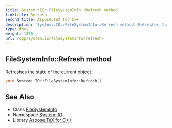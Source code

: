 ```yaml
---
title: System::IO::FileSystemInfo::Refresh method
linktitle: Refresh
second_title: Aspose.TeX for C++
description: 'System::IO::FileSystemInfo::Refresh method. Refreshes the state of the current object in C++.'
type: docs
weight: 1400
url: /cpp/system.io/filesysteminfo/refresh/
---
```

## FileSystemInfo::Refresh method


Refreshes the state of the current object.

```cpp
void System::IO::FileSystemInfo::Refresh()
```

## See Also

* Class [FileSystemInfo](../)
* Namespace [System::IO](../../)
* Library [Aspose.TeX for C++](../../../)

